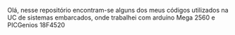Olá, nesse repositório encontram-se alguns dos meus códigos utilizados na UC de sistemas embarcados, onde trabalhei com arduíno Mega 2560 e PICGenios 18F4520